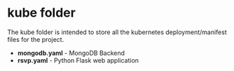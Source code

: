 # kube folder

The kube folder is intended to store all the kubernetes deployment/manifest files for the project.

* **mongodb.yaml** - MongoDB Backend
* **rsvp.yaml** - Python Flask web application